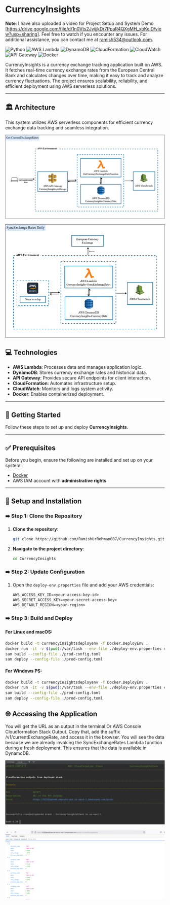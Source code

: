 # CurrencyInsights

**Note**: I have also uploaded a video for Project Setup and System Demo [https://drive.google.com/file/d/1n0Vts2JvijjkDr7PpaR4QXgMH_xbKeID/view?usp=sharing]. Feel free to watch if you encounter any issues. For additional assistance, you can contact me at ramish534@outlook.com.

![Python](https://img.shields.io/badge/Python-3776AB?style=for-the-badge&logo=python)
![AWS Lambda](https://img.shields.io/badge/AWS%20Lambda-FF9900?style=for-the-badge&logo=awslambda)
![DynamoDB](https://img.shields.io/badge/DynamoDB-4053D6?style=for-the-badge&logo=amazondynamodb)
![CloudFormation](https://img.shields.io/badge/CloudFormation-F05C79?style=for-the-badge&logo=amazonaws)
![CloudWatch](https://img.shields.io/badge/CloudWatch-FF4F8B?style=for-the-badge&logo=amazonaws)
![API Gateway](https://img.shields.io/badge/API%20Gateway-FF9900?style=for-the-badge&logo=amazonaws)
![Docker](https://img.shields.io/badge/Docker-2496ED?style=for-the-badge&logo=docker)

CurrencyInsights is a currency exchange tracking application built on AWS. It fetches real-time currency exchange rates from the European Central Bank and calculates changes over time, making it easy to track and analyze currency fluctuations. The project ensures scalability, reliability, and efficient deployment using AWS serverless solutions.

---

## 🏛 Architecture

This system utilizes AWS serverless components for efficient currency exchange data tracking and seamless integration.

![GetCurrentExchangeRatesEndpoint](images/current_exchange_rates.png)

![SyncExchangeRatesJob](images/sync_exchange_rates.png)

## 💻 Technologies

- **AWS Lambda**: Processes data and manages application logic.
- **DynamoDB**: Stores currency exchange rates and historical data.
- **API Gateway**: Provides secure API endpoints for client interaction.
- **CloudFormation**: Automates infrastructure setup.
- **CloudWatch**: Monitors and logs system activity.
- **Docker**: Enables containerized deployment.

---

## 🚀 Getting Started

Follow these steps to set up and deploy **CurrencyInsights**.

---

## ✅ Prerequisites

Before you begin, ensure the following are installed and set up on your system:

- [Docker](https://www.docker.com/products/docker-desktop)
- AWS IAM account with **administrative rights**

---

## 🔧 Setup and Installation

### ➡️ Step 1: Clone the Repository

1. **Clone the repository**:
   
    ```bash
    git clone https://github.com/RamishUrRehman007/CurrencyInsights.git
    ```

2. **Navigate to the project directory**:
   
    ```bash
    cd CurrencyInsights
    ```

### ➡️ Step 2: Update Configuration

1. Open the `deploy-env.properties` file and add your AWS credentials:
    ```properties
    AWS_ACCESS_KEY_ID=<your-access-key-id>
    AWS_SECRET_ACCESS_KEY=<your-secret-access-key>
    AWS_DEFAULT_REGION=<your-region>
    ```

### ➡️ Step 3: Build and Deploy

#### For Linux and macOS:

```bash
docker build -t currencyinsightsdeployenv -f Docker.DeployEnv .
docker run -it -v $(pwd):/var/task --env-file ./deploy-env.properties currencyinsightsdeployenv bash
sam build --config-file ./prod-config.toml
sam deploy --config-file ./prod-config.toml
```

#### For Windows PS:

```bash
docker build -t currencyinsightsdeployenv -f Docker.DeployEnv .
docker run -it -v ${pwd}:/var/task --env-file ./deploy-env.properties currencyinsightsdeployenv bash
sam build --config-file ./prod-config.toml
sam deploy --config-file ./prod-config.toml
```

## 🌐 Accessing the Application

You will get the URL as an output in the terminal Or AWS Console Cloudformation Stack Output. 
Copy that, add the suffix /v1/currentExchangeRate, and access it in the browser. You will see the data because we are already invoking the SyncExchangeRates Lambda function during a fresh deployment. This ensures that the data is available in DynamoDB.

![Deployed](images/deployed.PNG)

![Demo](images/demo.PNG)
